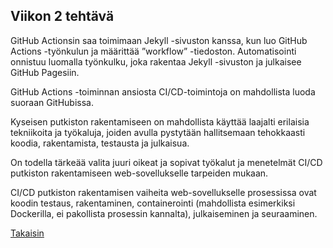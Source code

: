 ## Viikon 2 tehtävä

GitHub Actionsin saa toimimaan Jekyll -sivuston kanssa, kun luo GitHub Actions -työnkulun ja määrittää ”workflow” -tiedoston. 
Automatisointi onnistuu luomalla työnkulku, joka rakentaa Jekyll -sivuston ja julkaisee GitHub Pagesiin.

GitHub Actions -toiminnan ansiosta CI/CD-toimintoja on mahdollista luoda suoraan GitHubissa.

Kyseisen putkiston rakentamiseen on mahdollista käyttää laajalti erilaisia tekniikoita ja työkaluja, joiden avulla pystytään hallitsemaan tehokkaasti koodia, rakentamista, testausta ja julkaisua.

On todella tärkeää valita juuri oikeat ja sopivat työkalut ja menetelmät CI/CD putkiston rakentamiseen web-sovellukselle tarpeiden mukaan.

CI/CD putkiston rakentamisen vaiheita web-sovellukselle prosessissa ovat koodin testaus, rakentaminen, containerointi (mahdollista esimerkiksi Dockerilla, ei pakollista prosessin kannalta), julkaiseminen ja seuraaminen.

[Takaisin](index.md)

